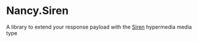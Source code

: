 Nancy.Siren
====================
A library to extend your response payload with the [Siren][1] hypermedia media type

  [1]: https://github.com/kevinswiber/siren
